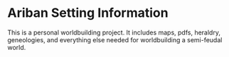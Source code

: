 # Ariban Setting Information
This is a personal worldbuilding project. It includes maps, pdfs, heraldry, geneologies, and everything else needed for worldbuilding a semi-feudal world.
